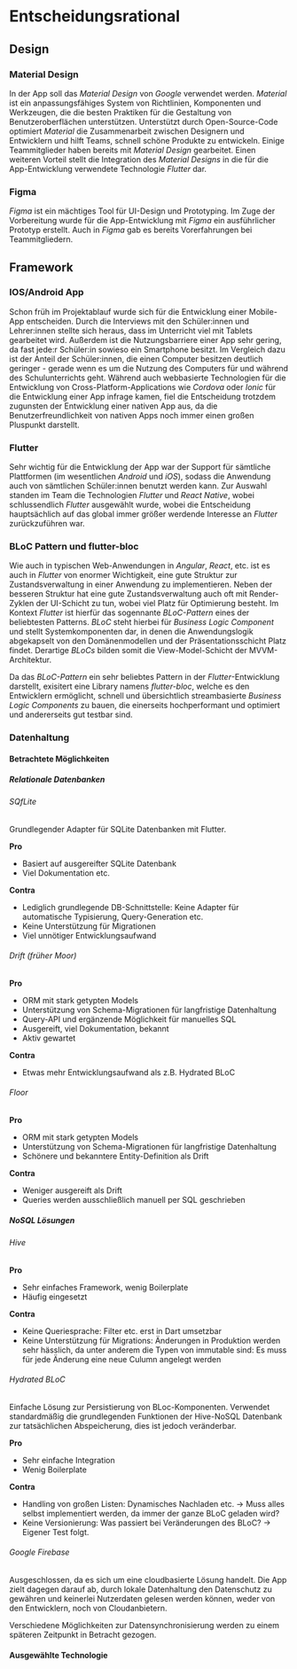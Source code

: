 # Entscheidungsrational

## Design

### Material Design

In der App soll das *Material Design* von *Google* verwendet werden. *Material* ist ein anpassungsfähiges System von Richtlinien, Komponenten und Werkzeugen, die die besten Praktiken für die Gestaltung von Benutzeroberflächen unterstützen. Unterstützt durch Open-Source-Code optimiert *Material* die Zusammenarbeit zwischen Designern und Entwicklern und hilft Teams, schnell schöne Produkte zu entwickeln. Einige Teammitglieder haben bereits mit *Material Design* gearbeitet. Einen weiteren Vorteil stellt die Integration des *Material Designs* in die für die App-Entwicklung verwendete Technologie *Flutter* dar.

###  Figma

*Figma* ist ein mächtiges Tool für UI-Design und Prototyping. Im Zuge der Vorbereitung wurde für die App-Entwicklung mit *Figma* ein ausführlicher Prototyp erstellt. Auch in *Figma* gab es bereits Vorerfahrungen bei Teammitgliedern.

## Framework

### IOS/Android App

Schon früh im Projektablauf wurde sich für die Entwicklung einer Mobile-App entscheiden. Durch die Interviews mit den Schüler:innen und Lehrer:innen stellte sich heraus, dass im Unterricht viel mit Tablets gearbeitet wird. Außerdem ist die Nutzungsbarriere einer App sehr gering, da fast jede:r Schüler:in sowieso ein Smartphone besitzt. Im Vergleich dazu ist der Anteil der Schüler:innen, die einen Computer besitzen deutlich geringer - gerade wenn es um die Nutzung des Computers für und während des Schulunterrichts geht. Während auch webbasierte Technologien für die Entwicklung von Cross-Platform-Applications wie *Cordova* oder *Ionic* für die Entwicklung einer App infrage kamen, fiel die Entscheidung trotzdem zugunsten der Entwicklung einer nativen App aus, da die Benutzerfreundlichkeit von nativen Apps noch immer einen großen Pluspunkt darstellt.

### Flutter

Sehr wichtig für die Entwicklung der App war der Support für sämtliche Plattformen (im wesentlichen *Android* und *iOS*), sodass die Anwendung auch von sämtlichen Schüler:innen benutzt werden kann. Zur Auswahl standen im Team die Technologien *Flutter* und *React Native*, wobei schlussendlich *Flutter* ausgewählt wurde, wobei die Entscheidung hauptsächlich auf das global immer größer werdende Interesse an *Flutter* zurückzuführen war.  

### BLoC Pattern und flutter-bloc 

Wie auch in typischen Web-Anwendungen in *Angular*, *React*, etc. ist es auch in *Flutter* von enormer Wichtigkeit, eine gute Struktur zur Zustandsverwaltung in einer Anwendung zu implementieren. Neben der besseren Struktur hat eine gute Zustandsverwaltung auch oft mit Render-Zyklen der UI-Schicht zu tun, wobei viel Platz für Optimierung besteht. Im Kontext *Flutter* ist hierfür das sogennante *BLoC-Pattern* eines der beliebtesten Patterns. *BLoC* steht hierbei für *Business Logic Component* und stellt Systemkomponenten dar, in denen die Anwendungslogik abgekapselt von den Domänenmodellen und der Präsentationsschicht Platz findet. Derartige *BLoCs* bilden somit die View-Model-Schicht der MVVM-Architektur. 

Da das *BLoC-Pattern* ein sehr beliebtes Pattern in der *Flutter*-Entwicklung darstellt, exisitert eine Library namens *flutter-bloc*, welche es den Entwicklern ermöglicht, schnell und übersichtlich streambasierte *Business Logic Components* zu bauen, die einerseits hochperformant und optimiert und andererseits gut testbar sind.

### Datenhaltung

#### Betrachtete Möglichkeiten

##### Relationale Datenbanken

###### SQfLite

Grundlegender Adapter für SQLite Datenbanken mit Flutter.

**Pro**

- Basiert auf ausgereifter SQLite Datenbank
- Viel Dokumentation etc.

**Contra**

- Lediglich grundlegende DB-Schnittstelle: Keine Adapter für automatische Typisierung, Query-Generation etc.
- Keine Unterstützung für Migrationen
- Viel unnötiger Entwicklungsaufwand

###### Drift (früher Moor)

**Pro**

- ORM mit stark getypten Models
- Unterstützung von Schema-Migrationen für langfristige Datenhaltung
- Query-API und ergänzende Möglichkeit für manuelles SQL
- Ausgereift, viel Dokumentation, bekannt
- Aktiv gewartet

**Contra**

- Etwas mehr Entwicklungsaufwand als z.B. Hydrated BLoC

###### Floor

**Pro**

- ORM mit stark getypten Models
- Unterstützung von Schema-Migrationen für langfristige Datenhaltung
- Schönere und bekanntere Entity-Definition als Drift

**Contra**

- Weniger ausgereift als Drift
- Queries werden ausschließlich manuell per SQL geschrieben

##### NoSQL Lösungen

###### Hive

**Pro**

- Sehr einfaches Framework, wenig Boilerplate
- Häufig eingesetzt

**Contra**

- Keine Queriesprache: Filter etc. erst in Dart umsetzbar
- Keine Unterstützung für Migrations: Änderungen in Produktion werden sehr hässlich, da unter anderem die Typen von immutable sind: Es muss für jede Änderung eine neue Culumn angelegt werden

###### Hydrated BLoC

Einfache Lösung zur Persistierung von BLoc-Komponenten. Verwendet standardmäßig die grundlegenden Funktionen der Hive-NoSQL Datenbank zur tatsächlichen Abspeicherung, dies ist jedoch veränderbar.

**Pro**

- Sehr einfache Integration
- Wenig Boilerplate

**Contra**

- Handling von großen Listen: Dynamisches Nachladen etc. -> Muss alles selbst implementiert werden, da immer der ganze BLoC geladen wird?
- Keine Versionierung: Was passiert bei Veränderungen des BLoC? -> Eigener Test folgt.

###### Google Firebase

Ausgeschlossen, da es sich um eine cloudbasierte Lösung handelt. Die App zielt dagegen darauf ab, durch lokale Datenhaltung den Datenschutz zu gewähren und keinerlei Nutzerdaten gelesen werden können, weder von den Entwicklern, noch von Cloudanbietern.

Verschiedene Möglichkeiten zur Datensynchronisierung werden zu einem späteren Zeitpunkt in Betracht gezogen.

#### Ausgewählte Technologie

